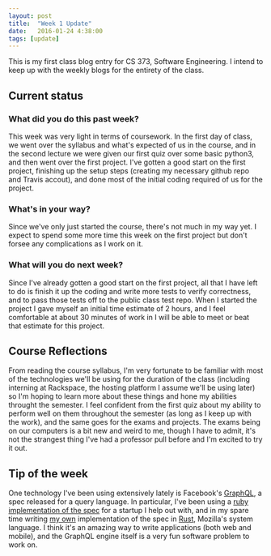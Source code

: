 ```yaml
---
layout: post
title:  "Week 1 Update"
date:   2016-01-24 4:38:00
tags: [update]
---
```


This is my first class blog entry for CS 373, Software Engineering. I intend to
keep up with the weekly blogs for the entirety of the class.

## Current status ##

### What did you do this past week? ###

This week was very light in terms of coursework. In the first day of class, we
went over the syllabus and what's expected of us in the course, and in the
second lecture we were given our first quiz over some basic python3, and then
went over the first project. I've gotten a good start on the first project,
finishing up the setup steps (creating my necessary github repo and Travis
accout), and done most of the initial coding required of us for the project.

### What's in your way? ###

Since we've only just started the course, there's not much in my way yet. I
expect to spend some more time this week on the first project but don't forsee
any complications as I work on it.

### What will you do next week? ###

Since I've already gotten a good start on the first project, all that I have
left to do is finish it up the coding and write more tests to verify
correctness, and to pass those tests off to the public class test repo. When I
started the project I gave myself an initial time estimate of 2 hours, and I
feel comfortable at about 30 minutes of work in I will be able to meet or beat
that estimate for this project.

## Course Reflections ##

From reading the course syllabus, I'm very fortunate to be familiar with most
of the technologies we'll be using for the duration of the class (including
interning at Rackspace, the hosting platform I assume we'll be using later) so
I'm hoping to learn more about these things and hone my abilities throught the
semester. I feel confident from the first quiz about my ability to perform well
on them throughout the semester (as long as I keep up with the work), and the
same goes for the exams and projects. The exams being on our computers is a bit
new and weird to me, though I have to admit, it's not the strangest thing I've
had a professor pull before and I'm excited to try it out.

## Tip of the week ##

One technology I've been using extensively lately is Facebook's
[GraphQL][graphql], a spec released for a query language. In particular, I've
been using a [ruby implementation of the spec][graphql-ruby] for a startup I
help out with, and in my spare time writing [my own][graphql-rust]
implementation of the spec in [Rust][rust], Mozilla's system language. I think
it's an amazing way to write applications (both web and mobile), and the
GraphQL engine itself is a very fun software problem to work on.

[graphql]: https://facebook.github.io/graphql/
[graphql-ruby]: https://github.com/rmosolgo/graphql-ruby
[graphql-rust]: https://github.com/BobertForever/graphql-rust
[rust]: https://www.rust-lang.org/
